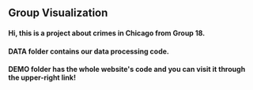 ## Group Visualization 
#### Hi, this is  a project about crimes in Chicago from Group 18.
#### DATA folder contains our data processing code.
#### DEMO folder has the whole website's code and you can visit it through the upper-right link!

